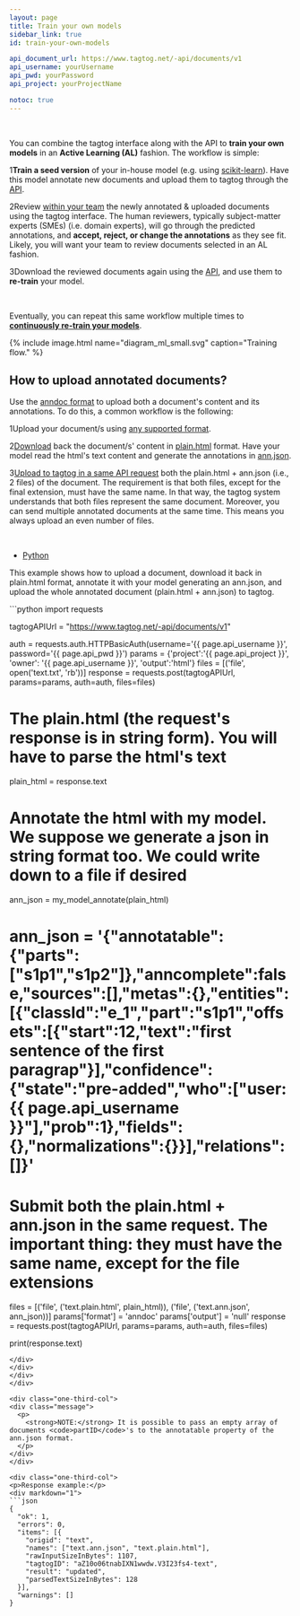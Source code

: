 ```yaml
---
layout: page
title: Train your own models
sidebar_link: true
id: train-your-own-models

api_document_url: https://www.tagtog.net/-api/documents/v1
api_username: yourUsername
api_pwd: yourPassword
api_project: yourProjectName

notoc: true
---
```


<div class="two-third-col">
  <br>
  <p>You can combine the tagtog interface along with the API to <strong>train your own models</strong> in an <strong>Active Learning (AL)</strong> fashion. The workflow is simple:</p>

  <p class="numbered-item"><span class="number-1">1</span><strong>Train a seed version</strong> of your in-house model (e.g. using <a href="http://scikit-learn.org/stable/">scikit-learn</a>). Have this model annotate new documents and upload them to tagtog through the <a href="/API_documents_v1.html">API</a>.</p>

  <p class="numbered-item"><span class="number-2">2</span>Review <a href="collaboration.html">within your team</a> the newly annotated & uploaded documents using the tagtog interface. The human reviewers, typically subject-matter experts (SMEs) (i.e. domain experts), will go through the predicted annotations, and <strong>accept, reject, or change the annotations</strong> as they see fit. Likely, you will want your team to review documents selected in an AL fashion.</p>  

  <p class="numbered-item"><span class="number-3">3</span>Download the reviewed documents again using the <a href="/API_documents_v1.html">API</a>, and use them to <strong>re-train</strong> your model.</p>
</div>


<div class="two-third-col">
  <br>
  <p>Eventually, you can repeat this same workflow multiple times to <a href="machine-learning.html#continuous-learning"><strong>continuously re-train your models</strong></a>.</p>

  {% include image.html name="diagram_ml_small.svg" caption="Training flow." %}
</div>


<div class="two-third-col">
  <h2>How to upload annotated documents?</h2>

  <p>Use the <a href="anndoc.html">anndoc format</a> to upload both a document's content and its annotations. To do this, a common workflow is the following:</p>

  <!-- -->

  <p class="numbered-item"><span class="number-1">1</span>Upload your document/s using <a href="ioformats.html">any supported format</a>.</p>

  <p class="numbered-item"><span class="number-2">2</span><a href="API_documents_v1.html#output-parameter">Download</a> back the document/s' content in <a href="anndoc.html#plain-html">plain.html</a> format. Have your model read the html's text content and generate the annotations in <a href="anndoc.html#ann-json">ann.json</a>.</p>

  <p class="numbered-item"><span class="number-3">3</span><a href="API_documents_v1.html#files-post">Upload to tagtog in a same API request</a> both the plain.html + ann.json (i.e., 2 files) of the document. The requirement is that both files, except for the final extension, must have the same name. In that way, the tagtog system understands that both files represent the same document. Moreover, you can  send multiple annotated documents at the same time. This means you always upload an even number of files.</p>
</div>

<div class="two-third-col">
    <br/>
    <div id="tabs-container">
      <ul class="tabs-menu">
        <li class="current"><a href="#tab-1-file">Python</a></li>        
      </ul>
      <div class="tab">
      <p class="code-desc">This example shows how to upload a document, download it back in plain.html format, annotate it with your model generating an ann.json, and upload the whole annotated document (plain.html + ann.json) to tagtog.</p>
  <div id="tab-2-file" class="tab-content" style="display: block" markdown="1">
  ```python
  import requests

  tagtogAPIUrl = "https://www.tagtog.net/-api/documents/v1"

  auth = requests.auth.HTTPBasicAuth(username='{{ page.api_username }}', password='{{ page.api_pwd }}')
  params = {'project':'{{ page.api_project }}', 'owner': '{{ page.api_username }}', 'output':'html'}
  files = [('file', open('text.txt', 'rb'))]
  response = requests.post(tagtogAPIUrl, params=params, auth=auth, files=files)

  # The plain.html (the request's response is in string form). You will have to parse the html's text
  plain_html = response.text
  # Annotate the html with my model. We suppose we generate a json in string format too. We could write down to a file if desired
  ann_json = my_model_annotate(plain_html)
  # ann_json = '{"annotatable":{"parts":["s1p1","s1p2"]},"anncomplete":false,"sources":[],"metas":{},"entities":[{"classId":"e_1","part":"s1p1","offsets":[{"start":12,"text":"first sentence of the first paragrap"}],"confidence":{"state":"pre-added","who":["user:{{ page.api_username }}"],"prob":1},"fields":{},"normalizations":{}}],"relations":[]}'

  # Submit both the plain.html + ann.json in the same request. The important thing: they must have the same name, except for the file extensions
  files = [('file', ('text.plain.html', plain_html)), ('file', ('text.ann.json', ann_json))]
  params['format'] = 'anndoc'
  params['output'] = 'null'
  response = requests.post(tagtogAPIUrl, params=params, auth=auth, files=files)

  print(response.text)
  ```    
  </div>
</div>
</div>
</div>

<div class="one-third-col">
  <div class="message">
    <p>
      <strong>NOTE:</strong> It is possible to pass an empty array of documents <code>partID</code>'s to the annotatable property of the ann.json format.
    </p>
  </div>
</div>

<div class="one-third-col">
  <p>Response example:</p>
  <div markdown="1">
  ```json
  {
    "ok": 1,
    "errors": 0,
    "items": [{
      "origid": "text",
      "names": ["text.ann.json", "text.plain.html"],
      "rawInputSizeInBytes": 1107,
      "tagtogID": "aZ10o06tnabIXN1wwdw.V3I23fs4-text",
      "result": "updated",
      "parsedTextSizeInBytes": 128
    }],
    "warnings": []
  }
  ```
  </div>
</div>
